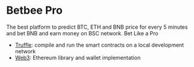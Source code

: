 # Betbee Pro

The best platform to predict BTC, ETH and BNB price for every 5 minutes and bet BNB and earn money on BSC network. Bet Like a Pro

- [Truffle](https://github.com/trufflesuite/truffle): compile and run the smart contracts on a local development network
- [Web3](https://github.com/ethereum-ts/TypeChain): Ethereum library and wallet implementation